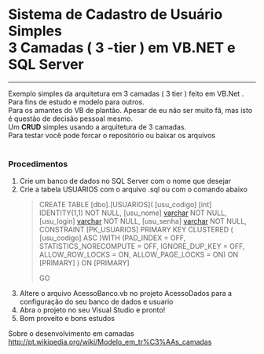 <h1>Sistema de Cadastro de Usuário Simples<br>
3 Camadas ( 3 -tier ) em VB.NET  e SQL Server</h1>

-----

Exemplo simples da arquitetura em 3 camadas ( 3 tier ) feito em VB.Net . 
Para fins de estudo e modelo para outros.<br> Para os amantes do VB de plantão. Apesar de eu não ser muito fã, mas isto é
questão de decisão pessoal mesmo.<br>
Um <b>CRUD</b> simples usando a arquitetura de 3 camadas.<br>
Para testar você pode forcar o repositório ou baixar os arquivos<br>
<br>

<h3>Procedimentos</h3>

<ol>
<li>Crie um banco de dados no SQL Server com o nome que desejar</li>
<li>Crie a tabela USUARIOS com o arquivo .sql ou com o comando abaixo</li>
<blockquote>

CREATE TABLE [dbo].[USUARIOS](
  [usu_codigo] [int] IDENTITY(1,1) NOT NULL,
  [usu_nome] [varchar](150) NOT NULL,
	[usu_login] [varchar](100) NOT NULL,
	[usu_senha] [varchar](255) NOT NULL,
 CONSTRAINT [PK_USUARIOS] PRIMARY KEY CLUSTERED 
(
	[usu_codigo] ASC
)WITH (PAD_INDEX  = OFF, STATISTICS_NORECOMPUTE  = OFF, IGNORE_DUP_KEY = OFF, ALLOW_ROW_LOCKS  = ON, ALLOW_PAGE_LOCKS  = ON) ON [PRIMARY]
) ON [PRIMARY]

GO

</blockquote>
<li>Altere o arquivo AcessoBanco.vb no projeto AcessoDados para a configuração do seu banco de dados e usuario</li>
<li>Abra o projeto no seu Visual Studio e pronto!</li>
<li>Bom proveito e bons estudos</li>
</ol>

Sobre o desenvolvimento em camadas http://pt.wikipedia.org/wiki/Modelo_em_tr%C3%AAs_camadas
